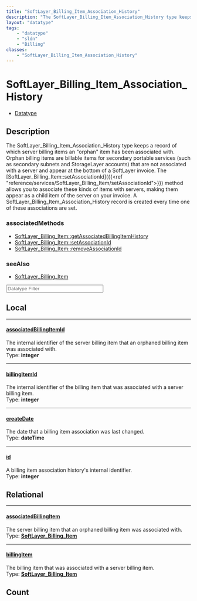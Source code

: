 ```yaml
---
title: "SoftLayer_Billing_Item_Association_History"
description: "The SoftLayer_Billing_Item_Association_History type keeps a record of which server billing items an 'orphan' item has be... "
layout: "datatype"
tags:
    - "datatype"
    - "sldn"
    - "Billing"
classes:
    - "SoftLayer_Billing_Item_Association_History"
---
```


# SoftLayer_Billing_Item_Association_History
<div id='service-datatype'>
    <ul id='sldn-reference-tabs'>
        <li id='datatype'> <a href='/reference/datatypes/SoftLayer_Billing_Item_Association_History' >Datatype</a></li>
    </ul>
</div>

## Description 


The SoftLayer_Billing_Item_Association_History type keeps a record of which server billing items an "orphan" item has been associated with. Orphan billing items are billable items for secondary portable services (such as secondary subnets and StorageLayer accounts) that are not associated with a server and appear at the bottom of a SoftLayer invoice. The [SoftLayer_Billing_Item::setAssociationId]({{<ref "reference/services/SoftLayer_Billing_Item/setAssociationId">}}) method allows you to associate these kinds of items with servers, making them appear as a child item of the server on your invoice. A SoftLayer_Billing_Item_Association_History record is created every time one of these associations are set. 


### associatedMethods

*  [SoftLayer_Billing_Item::getAssociatedBillingItemHistory](/reference/services/SoftLayer_Billing_Item/getAssociatedBillingItemHistory )
*  [SoftLayer_Billing_Item::setAssociationId](/reference/services/SoftLayer_Billing_Item/setAssociationId )
*  [SoftLayer_Billing_Item::removeAssociationId](/reference/services/SoftLayer_Billing_Item/removeAssociationId )



### seeAlso

* [SoftLayer_Billing_Item](/reference/services/SoftLayer_Billing_Item )




<!-- Filer BEGIN -->
<div class="view-filters">
        <div class="clearfix">
            <div class="search-input-box">
                <input placeholder="Datatype Filter" onkeyup="titleSearch(inputId='prop-input', divId='properties', elementClass='prop-row')" 
                    type="text" id="prop-input" value="" size="30" maxlength="128" class="form-text">
            </div>
        </div>
</div>
<!-- Filer END -->

<div id="properties" class="content">
<div id="localProperties" class="prop-content" >

## Local
<div class="prop-row">

-----
[associatedBillingItemId]: #associatedbillingitemid
#### [associatedBillingItemId]
The internal identifier of the server billing item that an orphaned billing item was associated with.  
<span class="type-label">Type: </span>**integer**  



</div>
<div class="prop-row">

-----
[billingItemId]: #billingitemid
#### [billingItemId]
The internal identifier of the billing item that was associated with a server billing item.  
<span class="type-label">Type: </span>**integer**  



</div>
<div class="prop-row">

-----
[createDate]: #createdate
#### [createDate]
The date that a billing item association was last changed.  
<span class="type-label">Type: </span>**dateTime**  



</div>
<div class="prop-row">

-----
[id]: #id
#### [id]
A billing item association history's internal identifier.  
<span class="type-label">Type: </span>**integer**  



</div>
</div>
<!-- LOCAL PROPERTY END -->

<div id="relationalProperties"  class="prop-content" >

## Relational
<div class="prop-row">

-----
[associatedBillingItem]: #associatedbillingitem
#### [associatedBillingItem]
The server billing item that an orphaned billing item was associated with.  
<span class="type-label">Type: </span>**<a href='/reference/datatypes/SoftLayer_Billing_Item'>SoftLayer_Billing_Item </a>**  



</div>
<div class="prop-row">

-----
[billingItem]: #billingitem
#### [billingItem]
The billing item that was associated with a server billing item.  
<span class="type-label">Type: </span>**<a href='/reference/datatypes/SoftLayer_Billing_Item'>SoftLayer_Billing_Item </a>**  



</div>

## Count
</div>


